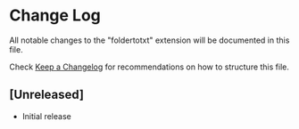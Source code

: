 # Change Log

All notable changes to the "foldertotxt" extension will be documented in this file.

Check [Keep a Changelog](http://keepachangelog.com/) for recommendations on how to structure this file.

## [Unreleased]

- Initial release